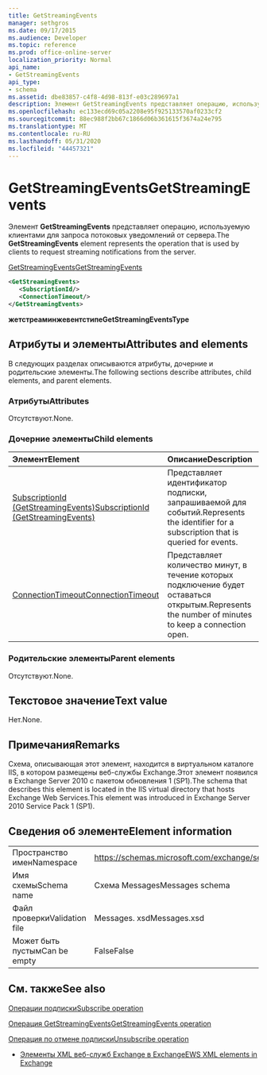 ```yaml
---
title: GetStreamingEvents
manager: sethgros
ms.date: 09/17/2015
ms.audience: Developer
ms.topic: reference
ms.prod: office-online-server
localization_priority: Normal
api_name:
- GetStreamingEvents
api_type:
- schema
ms.assetid: dbe83857-c4f8-4d98-813f-e03c289697a1
description: Элемент GetStreamingEvents представляет операцию, используемую клиентами для запроса потоковых уведомлений от сервера.
ms.openlocfilehash: ec133ecd69c05a2208e95f925133570af0233cf2
ms.sourcegitcommit: 88ec988f2bb67c1866d06b361615f3674a24e795
ms.translationtype: MT
ms.contentlocale: ru-RU
ms.lasthandoff: 05/31/2020
ms.locfileid: "44457321"
---
```

# <a name="getstreamingevents"></a><span data-ttu-id="56122-103">GetStreamingEvents</span><span class="sxs-lookup"><span data-stu-id="56122-103">GetStreamingEvents</span></span>

<span data-ttu-id="56122-104">Элемент **GetStreamingEvents** представляет операцию, используемую клиентами для запроса потоковых уведомлений от сервера.</span><span class="sxs-lookup"><span data-stu-id="56122-104">The **GetStreamingEvents** element represents the operation that is used by clients to request streaming notifications from the server.</span></span> 
  
[<span data-ttu-id="56122-105">GetStreamingEvents</span><span class="sxs-lookup"><span data-stu-id="56122-105">GetStreamingEvents</span></span>](getstreamingevents.md)
  
```XML
<GetStreamingEvents>
   <SubscriptionId/>
   <ConnectionTimeout/>
</GetStreamingEvents>
```

 <span data-ttu-id="56122-106">**жетстреаминжевентстипе**</span><span class="sxs-lookup"><span data-stu-id="56122-106">**GetStreamingEventsType**</span></span>
## <a name="attributes-and-elements"></a><span data-ttu-id="56122-107">Атрибуты и элементы</span><span class="sxs-lookup"><span data-stu-id="56122-107">Attributes and elements</span></span>

<span data-ttu-id="56122-108">В следующих разделах описываются атрибуты, дочерние и родительские элементы.</span><span class="sxs-lookup"><span data-stu-id="56122-108">The following sections describe attributes, child elements, and parent elements.</span></span>
  
### <a name="attributes"></a><span data-ttu-id="56122-109">Атрибуты</span><span class="sxs-lookup"><span data-stu-id="56122-109">Attributes</span></span>

<span data-ttu-id="56122-110">Отсутствуют.</span><span class="sxs-lookup"><span data-stu-id="56122-110">None.</span></span>
  
### <a name="child-elements"></a><span data-ttu-id="56122-111">Дочерние элементы</span><span class="sxs-lookup"><span data-stu-id="56122-111">Child elements</span></span>

|<span data-ttu-id="56122-112">**Элемент**</span><span class="sxs-lookup"><span data-stu-id="56122-112">**Element**</span></span>|<span data-ttu-id="56122-113">**Описание**</span><span class="sxs-lookup"><span data-stu-id="56122-113">**Description**</span></span>|
|:-----|:-----|
|[<span data-ttu-id="56122-114">SubscriptionId (GetStreamingEvents)</span><span class="sxs-lookup"><span data-stu-id="56122-114">SubscriptionId (GetStreamingEvents)</span></span>](subscriptionid-getstreamingevents.md) <br/> |<span data-ttu-id="56122-115">Представляет идентификатор подписки, запрашиваемой для событий.</span><span class="sxs-lookup"><span data-stu-id="56122-115">Represents the identifier for a subscription that is queried for events.</span></span>  <br/> |
|[<span data-ttu-id="56122-116">ConnectionTimeout</span><span class="sxs-lookup"><span data-stu-id="56122-116">ConnectionTimeout</span></span>](connectiontimeout.md) <br/> |<span data-ttu-id="56122-117">Представляет количество минут, в течение которых подключение будет оставаться открытым.</span><span class="sxs-lookup"><span data-stu-id="56122-117">Represents the number of minutes to keep a connection open.</span></span>  <br/> |
   
### <a name="parent-elements"></a><span data-ttu-id="56122-118">Родительские элементы</span><span class="sxs-lookup"><span data-stu-id="56122-118">Parent elements</span></span>

<span data-ttu-id="56122-119">Отсутствуют.</span><span class="sxs-lookup"><span data-stu-id="56122-119">None.</span></span>
  
## <a name="text-value"></a><span data-ttu-id="56122-120">Текстовое значение</span><span class="sxs-lookup"><span data-stu-id="56122-120">Text value</span></span>

<span data-ttu-id="56122-121">Нет.</span><span class="sxs-lookup"><span data-stu-id="56122-121">None.</span></span>
  
## <a name="remarks"></a><span data-ttu-id="56122-122">Примечания</span><span class="sxs-lookup"><span data-stu-id="56122-122">Remarks</span></span>

<span data-ttu-id="56122-123">Схема, описывающая этот элемент, находится в виртуальном каталоге IIS, в котором размещены веб-службы Exchange.Этот элемент появился в Exchange Server 2010 с пакетом обновления 1 (SP1).</span><span class="sxs-lookup"><span data-stu-id="56122-123">The schema that describes this element is located in the IIS virtual directory that hosts Exchange Web Services.This element was introduced in Exchange Server 2010 Service Pack 1 (SP1).</span></span>
  
## <a name="element-information"></a><span data-ttu-id="56122-124">Сведения об элементе</span><span class="sxs-lookup"><span data-stu-id="56122-124">Element information</span></span>

|||
|:-----|:-----|
|<span data-ttu-id="56122-125">Пространство имен</span><span class="sxs-lookup"><span data-stu-id="56122-125">Namespace</span></span>  <br/> |https://schemas.microsoft.com/exchange/services/2006/messages  <br/> |
|<span data-ttu-id="56122-126">Имя схемы</span><span class="sxs-lookup"><span data-stu-id="56122-126">Schema name</span></span>  <br/> |<span data-ttu-id="56122-127">Схема Messages</span><span class="sxs-lookup"><span data-stu-id="56122-127">Messages schema</span></span>  <br/> |
|<span data-ttu-id="56122-128">Файл проверки</span><span class="sxs-lookup"><span data-stu-id="56122-128">Validation file</span></span>  <br/> |<span data-ttu-id="56122-129">Messages. xsd</span><span class="sxs-lookup"><span data-stu-id="56122-129">Messages.xsd</span></span>  <br/> |
|<span data-ttu-id="56122-130">Может быть пустым</span><span class="sxs-lookup"><span data-stu-id="56122-130">Can be empty</span></span>  <br/> |<span data-ttu-id="56122-131">False</span><span class="sxs-lookup"><span data-stu-id="56122-131">False</span></span>  <br/> |
   
## <a name="see-also"></a><span data-ttu-id="56122-132">См. также</span><span class="sxs-lookup"><span data-stu-id="56122-132">See also</span></span>



[<span data-ttu-id="56122-133">Операции подписки</span><span class="sxs-lookup"><span data-stu-id="56122-133">Subscribe operation</span></span>](subscribe-operation.md)
  
[<span data-ttu-id="56122-134">Операция GetStreamingEvents</span><span class="sxs-lookup"><span data-stu-id="56122-134">GetStreamingEvents operation</span></span>](getstreamingevents-operation.md)
  
[<span data-ttu-id="56122-135">Операция по отмене подписки</span><span class="sxs-lookup"><span data-stu-id="56122-135">Unsubscribe operation</span></span>](unsubscribe-operation.md)


- [<span data-ttu-id="56122-136">Элементы XML веб-служб Exchange в Exchange</span><span class="sxs-lookup"><span data-stu-id="56122-136">EWS XML elements in Exchange</span></span>](ews-xml-elements-in-exchange.md)


